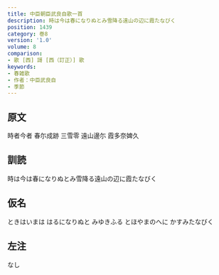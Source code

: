 ```yaml
---
title: 中臣朝臣武良自歌一首
description: 時は今は春になりぬとみ雪降る遠山の辺に霞たなびく
position: 1439
category: 巻8
version: '1.0'
volume: 8
comparison:
- 歌 [西] 謌 [西（訂正）] 歌
keywords:
- 春雑歌
- 作者：中臣武良自
- 季節
---
```


## 原文

時者今者 春尓成跡 三雪零 遠山邊尓 霞多奈婢久

## 訓読

時は今は春になりぬとみ雪降る遠山の辺に霞たなびく

## 仮名

ときはいまは はるになりぬと みゆきふる とほやまのへに かすみたなびく

## 左注

なし
